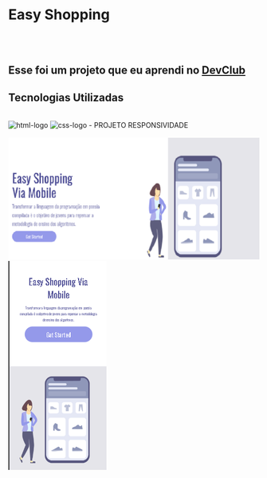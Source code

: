 <h1> Easy Shopping </h1>
<br>
<br>
<h2>Esse foi um projeto que eu aprendi no <a href="https://rodolfomori.com.br/devclub"> DevClub </a></h2>
<h2>Tecnologias Utilizadas</h2>
<br>

<img src="https://img.shields.io/badge/HTML5-E34F26?style=for-the-badge&logo=html5&logoColor=white" alt="html-logo" /> 
 <img src="https://img.shields.io/badge/CSS3-1572B6?style=for-the-badge&logo=css3&logoColor=white" alt="css-logo" />
- PROJETO RESPONSIVIDADE 

<br>
<br>

<img src="https://github.com/FagnerLincoln/Criando-um-README.md-dos-projetos/blob/main/assets/easyDesktop.png?raw=true" />

<img src="https://github.com/FagnerLincoln/Criando-um-README.md-dos-projetos/blob/main/assets/easy%20cell.png?raw=true"/>
